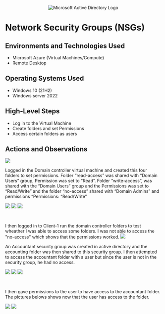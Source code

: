 <p align="center">
<img src="https://i.imgur.com/pU5A58S.png" alt="Microsoft Active Directory Logo"/>
</p>

<h1>Network Security Groups (NSGs)</h1>

<h2>Environments and Technologies Used</h2>

- Microsoft Azure (Virtual Machines/Compute)
- Remote Desktop

<h2>Operating Systems Used </h2>

- Windows 10 (21H2)
- Windows server 2022

<h2>High-Level Steps</h2>

- Log in to the Virtual Machine
- Create folders and set Permissions
- Access certain folders as users


<h2>Actions and Observations</h2>

<p>
<img src=https://i.imgur.com/8Idsgpx.png/>
</p>
Logged in the Domain controller virtual machine and created this four folders to set permissions. Folder “read-access” was shared with “Domain Users” group, Permission was set to “Read”. Folder “write-access”, was shared with the “Domain Users” group and the Permissions was set to “Read/Write” and the folder “no-access” shared with “Domain Admins” and permissions “Permissions: “Read/Write”

<img src=https://i.imgur.com/45fio4x.png/> <img src=https://i.imgur.com/45fio4x.png/> <img src=https://i.imgur.com/45fio4x.png/>


</p>
<br />

<p>
I then logged in to Client-1 run the domain controller folders to test wheather I was able to access some folders. I was not able to access the "no-access" which shows that the permissions worked.
<img src=https://i.imgur.com/C7q7AFb.png/>
</p>
<p>
An Accountant security group was created in active directory and the accounting folder was then shared to this security group. I then attempted to access the accountant folder with a user but since the user is not in the security group, he had no access.
  
  <img src=https://i.imgur.com/6FeAMr7.png/> <img src=https://i.imgur.com/d3z6YGy.png/> <img src=https://i.imgur.com/8nPNwNQ.png/>
</p>
<br />

<p>
I then gave permissions to the user to have access to the accountant folder. The pictures belows shows now that the user has access to the folder.
  
  <img src=https://i.imgur.com/4LoGpYD.png/> <img src=https://i.imgur.com/gWZA9HH.png/>
</p>
<br />
